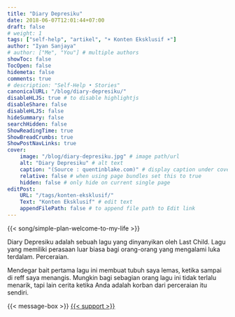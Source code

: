 ```yaml
---
title: "Diary Depresiku"
date: 2018-06-07T12:01:44+07:00
draft: false
# weight: 1
tags: ["self-help", "artikel", "☀ Konten Eksklusif ☀"]
author: "Iyan Sanjaya"
# author: ["Me", "You"] # multiple authors
showToc: false
TocOpen: false
hidemeta: false
comments: true
# description: "Self-Help • Stories"
canonicalURL: "/blog/diary-depresiku/"
disableHLJS: true # to disable highlightjs
disableShare: false
disableHLJS: false
hideSummary: false
searchHidden: false
ShowReadingTime: true
ShowBreadCrumbs: true
ShowPostNavLinks: true
cover:
    image: "/blog/diary-depresiku.jpg" # image path/url
    alt: "Diary Depresiku" # alt text
    caption: "(Source : quentinblake.com)" # display caption under cover
    relative: false # when using page bundles set this to true
    hidden: false # only hide on current single page
editPost:
    URL: "/tags/konten-eksklusif/"
    Text: "Konten Eksklusif" # edit text
    appendFilePath: false # to append file path to Edit link
---
```

{{< song/simple-plan-welcome-to-my-life >}}

Diary Depresiku adalah sebuah lagu yang dinyanyikan oleh Last Child. Lagu yang memiliki perasaan luar biasa bagi orang-orang yang mengalami luka terdalam. Perceraian.

Mendegar bait pertama lagu ini membuat tubuh saya lemas, ketika sampai di reff saya menangis. Mungkin bagi sebagian orang lagu ini tidak terlalu menarik, tapi lain cerita ketika Anda adalah korban dari perceraian itu sendiri.

<!-- Kesakitan, kesendirian, kekosongan, kesepian, saya tahu semua perasaan itu, saya sudah merasakannya sejak kecil, didikan yang cukup keras juga saya rasakan. Saya dibesarkan oleh nenek saya, dia mencintai saya dengan caranya sendiri, terkadang kata-kata yang keluar dari mulutnya teramat sangat menyakitkan. Mungkin sering? -->

{{< message-box >}}
[{{< support >}}](https://karyakarsa.com/iyansanjaya/support?post_id=22324&item_type=post)